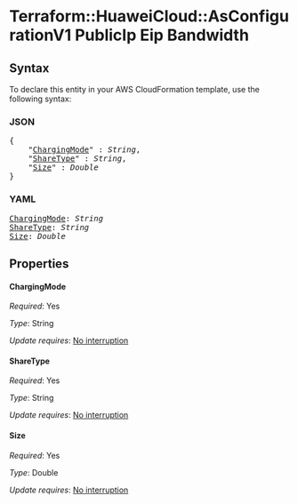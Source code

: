 # Terraform::HuaweiCloud::AsConfigurationV1 PublicIp Eip Bandwidth

## Syntax

To declare this entity in your AWS CloudFormation template, use the following syntax:

### JSON

<pre>
{
    "<a href="#chargingmode" title="ChargingMode">ChargingMode</a>" : <i>String</i>,
    "<a href="#sharetype" title="ShareType">ShareType</a>" : <i>String</i>,
    "<a href="#size" title="Size">Size</a>" : <i>Double</i>
}
</pre>

### YAML

<pre>
<a href="#chargingmode" title="ChargingMode">ChargingMode</a>: <i>String</i>
<a href="#sharetype" title="ShareType">ShareType</a>: <i>String</i>
<a href="#size" title="Size">Size</a>: <i>Double</i>
</pre>

## Properties

#### ChargingMode

_Required_: Yes

_Type_: String

_Update requires_: [No interruption](https://docs.aws.amazon.com/AWSCloudFormation/latest/UserGuide/using-cfn-updating-stacks-update-behaviors.html#update-no-interrupt)

#### ShareType

_Required_: Yes

_Type_: String

_Update requires_: [No interruption](https://docs.aws.amazon.com/AWSCloudFormation/latest/UserGuide/using-cfn-updating-stacks-update-behaviors.html#update-no-interrupt)

#### Size

_Required_: Yes

_Type_: Double

_Update requires_: [No interruption](https://docs.aws.amazon.com/AWSCloudFormation/latest/UserGuide/using-cfn-updating-stacks-update-behaviors.html#update-no-interrupt)

